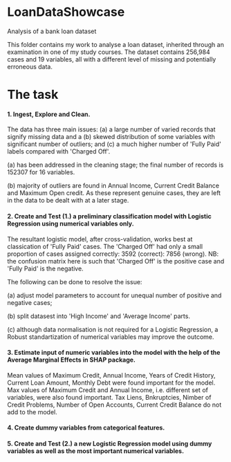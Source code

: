 # LoanDataShowcase
Analysis of a bank loan dataset

This folder contains my work to analyse a loan dataset, inherited through an examination in one of my study courses.
The dataset contains 256,984 cases and 19 variables, all with a different level of missing and potentially erroneous data.

# The task
#### 1. Ingest, Explore and Clean.
The data has three main issues: (a) a large number of varied records that signify missing data and a (b) skewed    distribution of some variables with significant number of outliers; and (c) a much higher number of 'Fully Paid' labels compared with 'Charged Off'. 

(a) has been addressed in the cleaning stage; the final number of records is 152307 for 16 variables.

(b) majority of outliers are found in Annual Income, Current Credit Balance and Maximum Open credit. As these represent genuine cases, they are left in the data to be dealt with at a later stage.
#### 2. Create and Test (1.) a preliminary classification model with Logistic Regression using numerical variables only.
The resultant logistic model, after cross-validation, works best at classication of 'Fully Paid' cases. The 'Charged Off' had only a small proportion of cases assigned correctly: 3592 (correct): 7856 (wrong). NB: the confusion matrix here is such that 'Charged Off' is the positive case and 'Fully Paid' is the negative.

The following can be done to resolve the issue:

(a) adjust model parameters to account for unequal number of positive and negative cases;

(b) split datasest into 'High Income' and 'Average Income' parts.

(c) although data normalisation is not required for a Logistic Regression, a Robust standartization of numerical variables may improve the outcome.
#### 3. Estimate input of numeric variables into the model with the help of the Average Marginal Effects in SHAP package.
Mean values of Maximum Credit, Annual Income, Years of Credit History, Current Loan Amount, Monthly Debt were found important for the model.  Max values of Maximum Credit and Annual Income, i.e. different set of variables, were also found important. Tax Liens, Bnkruptcies, Nimber of Credit Problems, Number of Open Accounts, Current Credit Balance do not add to the model.
#### 4. Create dummy variables from categorical features.
#### 5. Create and Test (2.) a new Logistic Regression model using dummy variables as well as the most important numerical variables.
 
